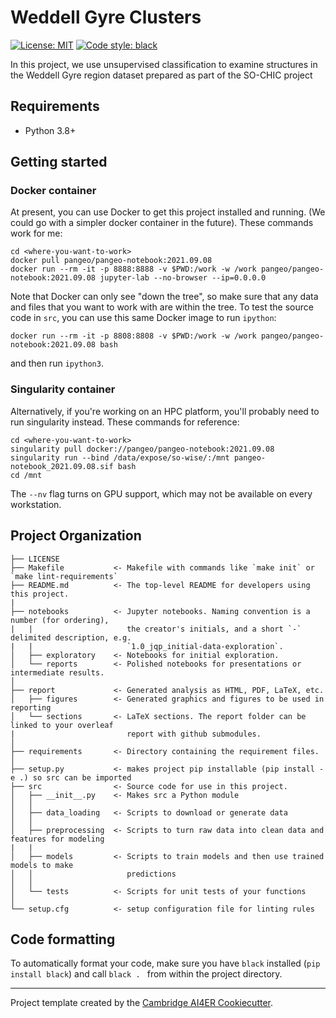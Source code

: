 # Weddell Gyre Clusters

 [![License: MIT](https://img.shields.io/badge/License-MIT-blue.svg)](https://opensource.org/licenses/MIT)
 <a href="https://github.com/psf/black"><img alt="Code style: black" src="https://img.shields.io/badge/code%20style-black-000000.svg"></a>
 
 In this project, we use unsupervised classification to examine structures in the Weddell Gyre region dataset prepared as part of the SO-CHIC project

## Requirements
- Python 3.8+

## Getting started

### Docker container
At present, you can use Docker to get this project installed and running. (We could go with a simpler docker container in the future). These commands work for me:
```
cd <where-you-want-to-work>
docker pull pangeo/pangeo-notebook:2021.09.08
docker run --rm -it -p 8888:8888 -v $PWD:/work -w /work pangeo/pangeo-notebook:2021.09.08 jupyter-lab --no-browser --ip=0.0.0.0
```
Note that Docker can only see "down the tree", so make sure that any data and files that you want to work with are within the tree. To test the source code in `src`, you can use this same Docker image to run `ipython`:
```
docker run --rm -it -p 8808:8808 -v $PWD:/work -w /work pangeo/pangeo-notebook:2021.09.08 bash
```
and then run `ipython3`. 

### Singularity container
Alternatively, if you're working on an HPC platform, you'll probably need to run singularity instead. These commands for reference:
```
cd <where-you-want-to-work>
singularity pull docker://pangeo/pangeo-notebook:2021.09.08
singularity run --bind /data/expose/so-wise/:/mnt pangeo-notebook_2021.09.08.sif bash
cd /mnt
```
The `--nv` flag turns on GPU support, which may not be available on every workstation. 

## Project Organization
```
├── LICENSE
├── Makefile           <- Makefile with commands like `make init` or `make lint-requirements`
├── README.md          <- The top-level README for developers using this project.
|
├── notebooks          <- Jupyter notebooks. Naming convention is a number (for ordering),
|   |                     the creator's initials, and a short `-` delimited description, e.g.
|   |                     `1.0_jqp_initial-data-exploration`.
│   ├── exploratory    <- Notebooks for initial exploration.
│   └── reports        <- Polished notebooks for presentations or intermediate results.
│
├── report             <- Generated analysis as HTML, PDF, LaTeX, etc.
│   ├── figures        <- Generated graphics and figures to be used in reporting
│   └── sections       <- LaTeX sections. The report folder can be linked to your overleaf
|                         report with github submodules.
│
├── requirements       <- Directory containing the requirement files.
│
├── setup.py           <- makes project pip installable (pip install -e .) so src can be imported
├── src                <- Source code for use in this project.
│   ├── __init__.py    <- Makes src a Python module
│   │
│   ├── data_loading   <- Scripts to download or generate data
│   │
│   ├── preprocessing  <- Scripts to turn raw data into clean data and features for modeling
|   |
│   ├── models         <- Scripts to train models and then use trained models to make
│   │                     predictions
│   │
│   └── tests          <- Scripts for unit tests of your functions
│
└── setup.cfg          <- setup configuration file for linting rules
```

## Code formatting
To automatically format your code, make sure you have `black` installed (`pip install black`) and call
```black . ``` 
from within the project directory.

---

Project template created by the [Cambridge AI4ER Cookiecutter](https://github.com/ai4er-cdt/ai4er-cookiecutter).
